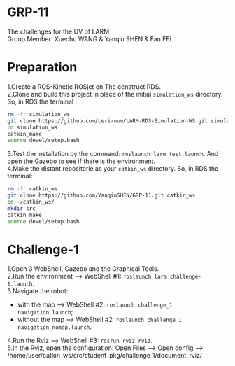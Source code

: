 # GRP-11
The challenges for the UV of LARM  
Group Member: Xuechu WANG & Yanqiu SHEN & Fan FEI  

 # Preparation
 1.Create a ROS-Kinetic ROSjet on The construct RDS.  
 2.Clone and build this project in place of the initial `simulation_ws` directory. So, in RDS the terminal :  
 ```bash
 rm -fr simulation_ws
 git clone https://github.com/ceri-num/LARM-RDS-Simulation-WS.git simulation_ws
 cd simulation_ws
 catkin_make
 source devel/setup.bash
 ```
 3.Test the installation by the command: `roslaunch larm test.launch`. And open the Gazebo to see if there is the environment.  
 4.Make the distant repositorie as your `catkin_ws` directory. So, in RDS the terminal:  
 ```bash
 rm -fr catkin_ws
 git clone https://github.com/YanqiuSHEN/GRP-11.git catkin_ws
 cd ~/catkin_ws/
 mkdir src
 catkin_make
 source devel/setup.bash
 ```
 
 # Challenge-1
 1.Open 3 WebShell, Gazebo and the Graphical Tools.  
 2.Run the environment --> WebShell #1: `roslaunch larm challenge-1.launch`.  
 3.Navigate the robot:  
  * with the map --> WebShell #2: `roslaunch challenge_1 navigation.launch`;  
  * without the map --> WebShell #2: `roslaunch challenge_1 navigation_nomap.launch`.  
  
 4.Run the Rviz --> WebShell #3: `rosrun rviz rviz`.  
 5.In the Rviz, open the configuration: Open Files --> Open config --> /home/user/catkin_ws/src/student_pkg/challenge_1/document_rviz/  

